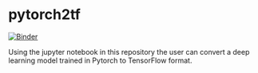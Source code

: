 # pytorch2tf

[![Binder](https://mybinder.org/badge_logo.svg)](https://mybinder.org/v2/gh/sidatasciencelab/pytorch2tf/master)

Using the jupyter notebook in this repository the user can convert a deep learning model trained in Pytorch to TensorFlow format. 
